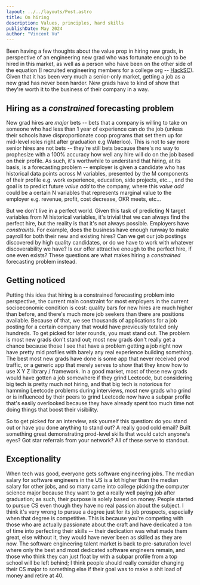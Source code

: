 ```yaml
---
layout: ../../layouts/Post.astro
title: On hiring
description: Values, principles, hard skills
publishDate: May 2024
author: "Vincent Vu"
---
```


Been having a few thoughts about the value prop in hiring new grads, in perspective of an engineering new grad who was fortunate enough to be hired in this market, as well as a person who have been on the other side of the equation (I recruited engineering members for a college org -- [HackSC](https://hacksc.com)). Given that it has been very much a senior-only market, getting a job as a new grad has never been harder. New grads have to kind of show that they're worth it to the business of their company in a way.

## Hiring as a _constrained_ forecasting problem

New grad hires are _major_ bets -- bets that a company is willing to take on someone who had less than 1 year of experience can do the job (unless their schools have disproportionate coop programs that set them up for mid-level roles right after graduation e.g Waterloo). This is not to say more senior hires are not bets -- they're still bets because there's no way to prophesize with a 100% accuracy how well any hire will do on the job based on their profile. As such, it's worthwhile to understand that hiring, at its basis, is a forecasting problem -- employer is given a candidate who has historical data points across M variables, presented by the M components of their profile e.g. work experience, education, side projects, etc..., and the goal is to predict future _value add_ to the company, where this _value add_ could be a certain N variables that represents marginal value to the employer e.g. revenue, profit, cost decrease, OKR meets, etc...

But we don't live in a perfect world. Given this task of predicting N target variables from M historical variables, it's trivial that we can always find the perfect hire, but the reality is that it's not always possible. Employers have _constraints_. For example, does the business have enough runway to make payroll for both their new and existing hires? Can we get our job postings discovered by high quality candidates, or do we have to work with whatever discoverability we have? Is our offer attractive enough to the perfect hire, if one even exists? These questions are what makes hiring a _constrained_ forecasting problem instead.

## Getting noticed

Putting this idea that hiring is a constrained forecasting problem into perspective, the current main constraint for most employers in the current socioeconomic condition is cost: quality bars for new hires are much higher than before, and there's much more job seekers than there are positions available. Because of that, we see thousands of applications for a job posting for a certain company that would have previously totaled only hundreds. To get picked for later rounds, you must stand out. The problem is most new grads don't stand out; most new grads don't really get a chance because those I see that have a problem getting a job right now have pretty mid profiles with barely any real experience building something. The best most new grads have done is some app that never received prod traffic, or a generic app that merely serves to show that they know how to use X Y Z library / framework. In a good market, most of these new grads would have gotten a job somewhere if they grind Leetcode, but considering big tech is pretty much not hiring, and that big tech is notorious for hamming Leetcode problems during interviews, most new grads who grind or is influenced by their peers to grind Leetcode now have a subpar profile that's easily overlooked because they have already spent too much time not doing things that boost their visibility.

So to get picked for an interview, ask yourself this question: do you stand out or have you done anything to stand out? A really good cold email? Built something great demonstrating prod-level skills that would catch anyone's eyes? Got star referrals from your network? All of these serve to standout.

## Exceptionality

When tech was good, everyone gets software engineering jobs. The median salary for software engineers in the US is a lot higher than the median salary for other jobs, and so many came into college picking the computer science major because they want to get a really well paying job after graduation; as such, their purpose is solely based on money. People started to pursue CS even though they have no real passion about the subject. I think it's very wrong to pursue a degree just for its job prospects, especially when that degree is competitive. This is because you're competing with those who are actually passionate about the craft and have dedicated a ton of time into perfecting their skills -- their dedication was what made them great, else without it, they would have never been as skilled as they are now. The software engineering talent market is back to pre-saturation level where only the best and most dedicated software engineers remain, and those who think they can just float by with a subpar profile from a top school will be left behind; I think people should really consider changing their CS major to something else if their goal was to make a shit load of money and retire at 40.
